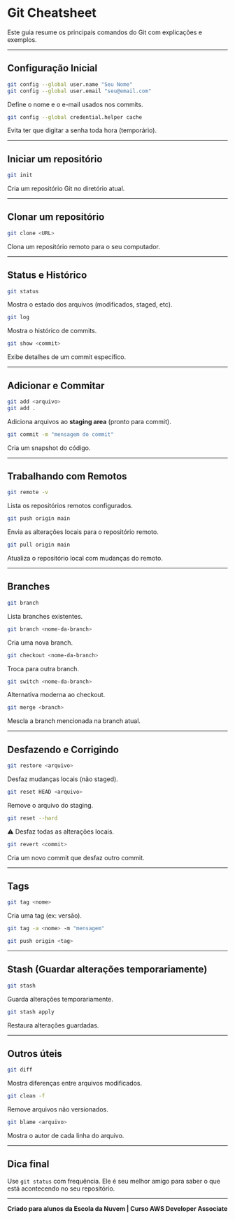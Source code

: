 # Git Cheatsheet

Este guia resume os principais comandos do Git com explicações e exemplos.

---

## Configuração Inicial

```bash
git config --global user.name "Seu Nome"
git config --global user.email "seu@email.com"
```
Define o nome e o e-mail usados nos commits.

```bash
git config --global credential.helper cache
```
Evita ter que digitar a senha toda hora (temporário).

---

## Iniciar um repositório

```bash
git init
```
Cria um repositório Git no diretório atual.

---

## Clonar um repositório

```bash
git clone <URL>
```
Clona um repositório remoto para o seu computador.

---

## Status e Histórico

```bash
git status
```
Mostra o estado dos arquivos (modificados, staged, etc).

```bash
git log
```
Mostra o histórico de commits.

```bash
git show <commit>
```
Exibe detalhes de um commit específico.

---

## Adicionar e Commitar

```bash
git add <arquivo>
git add .
```
Adiciona arquivos ao **staging area** (pronto para commit).

```bash
git commit -m "mensagem do commit"
```
Cria um snapshot do código.

---

## Trabalhando com Remotos

```bash
git remote -v
```
Lista os repositórios remotos configurados.

```bash
git push origin main
```
Envia as alterações locais para o repositório remoto.

```bash
git pull origin main
```
Atualiza o repositório local com mudanças do remoto.

---

## Branches

```bash
git branch
```
Lista branches existentes.

```bash
git branch <nome-da-branch>
```
Cria uma nova branch.

```bash
git checkout <nome-da-branch>
```
Troca para outra branch.

```bash
git switch <nome-da-branch>
```
Alternativa moderna ao checkout.

```bash
git merge <branch>
```
Mescla a branch mencionada na branch atual.

---

## Desfazendo e Corrigindo

```bash
git restore <arquivo>
```
Desfaz mudanças locais (não staged).

```bash
git reset HEAD <arquivo>
```
Remove o arquivo do staging.

```bash
git reset --hard
```
⚠️ Desfaz todas as alterações locais.

```bash
git revert <commit>
```
Cria um novo commit que desfaz outro commit.

---

## Tags

```bash
git tag <nome>
```
Cria uma tag (ex: versão).

```bash
git tag -a <nome> -m "mensagem"
```

```bash
git push origin <tag>
```

---

## Stash (Guardar alterações temporariamente)

```bash
git stash
```
Guarda alterações temporariamente.

```bash
git stash apply
```
Restaura alterações guardadas.

---

## Outros úteis

```bash
git diff
```
Mostra diferenças entre arquivos modificados.

```bash
git clean -f
```
Remove arquivos não versionados.

```bash
git blame <arquivo>
```
Mostra o autor de cada linha do arquivo.

---

## Dica final

Use `git status` com frequência. Ele é seu melhor amigo para saber o que está acontecendo no seu repositório.

---

**Criado para alunos da Escola da Nuvem | Curso AWS Developer Associate**